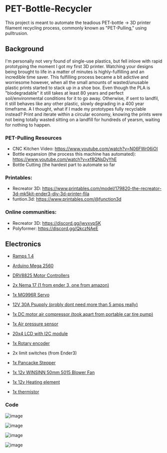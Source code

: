 # PET-Bottle-Recycler
This project is meant to automate the teadious PET-bottle -> 3D printer filament recycling process, commonly known as "PET-Pulling," using pulltrusion.

## Background 
I'm personally not very found of single-use plastics, but fell inlove with rapid prototyping the moment I got my first 3D printer. Watching your designs being brought to life in a matter of minutes is highly-fulfilling and an incredible time saver. This fulfilling process became a bit adictive and worriesome however, when all the small amounts of wasted/unusable plastic prints started to stack up in a shoe box. Even though the PLA is "biodegradable" it still takes at least 80 years and perfect soil/environmental conditions for it to go away. Otherwise, if sent to landfil, it still behaves like any other plastic, slowly degrading in a 400 year timeframe. 
A
I thought, what if I made my prototypes fully recyclable instead? 
Print and iterate within a circular economy, knowing the prints were not being totally wasted sitting on a landfill for hundreds of yearsm, waiting for nothing to happen.

### PET-Pulling Resources 
- CNC Kitchen Video: https://www.youtube.com/watch?v=N06FWr06iOI
- Bottle expansion (the process this machine has automated): https://www.youtube.com/watch?v=xf8QNsDyYhE
- Bottle Cutting (the hardest part to automate so far
### Printables: 
- Recreator 3D: https://www.printables.com/model/179820-the-recreator-3d-mk5kit-ender3-diy-3d-printer-fila
- funtion.3d: https://www.printables.com/@function3d

### Online communities:
- Recreator 3D: https://discord.gg/jwyxvpSK
- Polyformer: https://discord.gg/QkczNAeE

## Electronics
- [Ramps 1.4 ]([url](https://www.amazon.com/dp/B06XZ46PDJ?ref=ppx_yo2ov_dt_b_fed_asin_title))
- [Arduino Mega 2560]([url](https://www.amazon.com/dp/B01H4ZLZLQ?ref=ppx_yo2ov_dt_b_fed_asin_title&th=1))
- [DRV8825 Motor Controllers]([url](https://a.co/d/f2ghQG8))

- [2x Nema 17 (1 from ender 3, one from amazon)]([url](https://a.co/d/fNGfjUE))
- [1x MG996R Servo]([url](https://www.amazon.com/dp/B0BYD9M1P3?ref=ppx_yo2ov_dt_b_fed_asin_title&th=1))
- [12V 30A Psupply (probly dont need more than 5 amps really)]([url](https://a.co/d/8u2QN4w))
- [1x DC motor air compressor (took apart from portable car tire pump)]([url](https://www.amazon.com/gp/product/B0CYZG5MW8/ref=ppx_yo_dt_b_search_asin_title?ie=UTF8&psc=1))
- [1x Air pressure sensor]([url](https://www.amazon.com/dp/B08DG8Q18H?ref=ppx_yo2ov_dt_b_fed_asin_title))

- [20x4 LCD with I2C module]([url](https://www.amazon.com/dp/B0BXKKBZND?ref=ppx_yo2ov_dt_b_fed_asin_title))
- [1x Rotary encoder]([url](https://www.amazon.com/dp/B07F26CT6B?ref=ppx_yo2ov_dt_b_fed_asin_title))
- 2x limit switches (from Ender3) 
- [1x Pancacke Stepper]([url](https://www.amazon.com/dp/B0B93PNYCP?ref=ppx_yo2ov_dt_b_fed_asin_title&th=1))
- [1x 12v WINSINN 50mm 5015 Blower Fan]([url](https://www.amazon.com/gp/product/B079BMX2S6/ref=ppx_yo_dt_b_search_asin_title?ie=UTF8&th=1))
- [1x 12v Heating element]([url](https://www.amazon.com/gp/product/B07YFBRKZ4/ref=ppx_yo_dt_b_search_asin_title?ie=UTF8&psc=1))
- [1x thermistor ]([url]https://a.co/d/8IGVhMa)


### Code

![image](https://github.com/user-attachments/assets/6c8c6a1f-3834-42d0-b46f-9de8d0ae8431)

![image](https://github.com/user-attachments/assets/6f958cd6-d4ad-4a85-b3c5-b9d49d7c2cd4)

![image](https://github.com/user-attachments/assets/d2438c79-360a-4039-8ee3-c3c59162be0f)

![image](https://github.com/user-attachments/assets/418dd546-9938-40d5-bde0-82aaaecf22d5)







